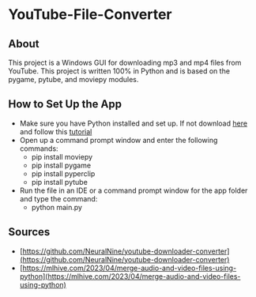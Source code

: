 # YouTube-File-Converter

## About
This project is a Windows GUI for downloading mp3 and mp4 files from YouTube. This project is written 100% in Python and is based on the pygame, pytube, and moviepy modules.

## How to Set Up the App
* Make sure you have Python installed and set up. If not download [here](https://www.python.org/downloads/) and follow this [tutorial](https://www.youtube.com/watch?v=9o4gDQvVkLU)
* Open up a command prompt window and enter the following commands:
   - pip install moviepy
   - pip install pygame
   - pip install pyperclip
   - pip install pytube
* Run the file in an IDE or a command prompt window for the app folder and type the command:
   - python main.py

## Sources
* [https://github.com/NeuralNine/youtube-downloader-converter](https://github.com/NeuralNine/youtube-downloader-converter)
* [https://mlhive.com/2023/04/merge-audio-and-video-files-using-python](https://mlhive.com/2023/04/merge-audio-and-video-files-using-python)
